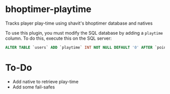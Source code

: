 # bhoptimer-playtime
Tracks player play-time using shavit's bhoptimer database and natives

To use this plugin, you must modify the SQL database by adding a `playtime` column. To do this, execute this on the SQL server:
```sql
ALTER TABLE `users` ADD `playtime` INT NOT NULL DEFAULT '0' AFTER `points`;
```

# To-Do
* Add native to retrieve play-time
* Add some fail-safes
